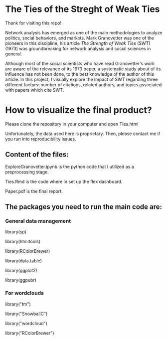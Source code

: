 # The Ties of the Streght of Weak Ties

Thank for visiting this repo!

Network analysis has emerged as one of the main methodologies to analyze politics, social behaviors, and markets. Mark Granovetter was one of the pioneers in this discipline, his article *The Strength of Weak Ties* (SWT) (1973) was groundbreaking for network analysis and social sciences in general.

Although most of the social scientists who have read Granovetter's work are aware of the relevance of its 1973 paper, a systematic study about of its influence has not been done, to the best knowledge of the author of this article. In this project, I visually explore the impact of SWT regarding three different factors: number of citations, related authors, and topics associated with papers which cite SWT.

# How to visualize the final product?

Please clone the repository in your computer and open Ties.html

Unfortunately, the data used here is proprietary. Then, please contact me if you run into reproducibility issues.

## Content of the files:

ExploreGranovetter.ipynb is the python code that I utilized as a preprocessing stage.

Ties.Rmd is the code where in set up the flex dashboard.

Paper.pdf is the final report.

## The packages you need to run the main code are:

###  General data management

library(sp)

library(htmltools)

library(RColorBrewer)

library(data.table)

library(ggplot2)

library(ggpubr)

### For wordclouds

library("tm")

library("SnowballC")

library("wordcloud")

library("RColorBrewer")
